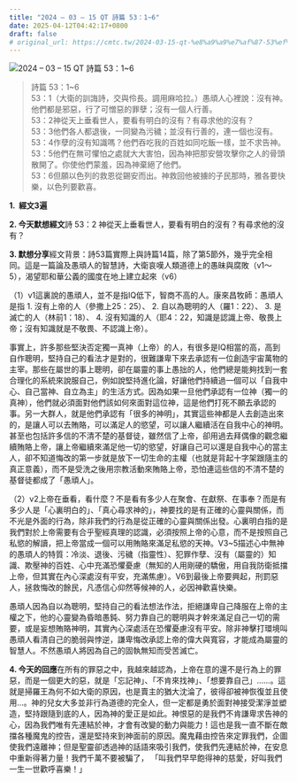 ```yaml
---
title: "2024 – 03 – 15 QT 詩篇 53：1~6"
date: 2025-04-12T04:42:17+0800
draft: false
# original_url: https://cmtc.tw/2024-03-15-qt-%e8%a9%a9%e7%af%87-53%ef%bc%9a16
---
```


![2024 – 03 – 15 QT 詩篇 53：1~6](/images/qt.jpg  "2024 – 03 – 15 QT 詩篇 53：1~6")

> 詩篇 53：1~6  
> 53：1（大衛的訓誨詩，交與伶長。調用麻哈拉。）愚頑人心裡說：沒有神。他們都是邪惡，行了可憎惡的罪孽；沒有一個人行善。  
> 53：2神從天上垂看世人，要看有明白的沒有？有尋求他的沒有？  
> 53：3他們各人都退後，一同變為污穢；並沒有行善的，連一個也沒有。  
> 53：4作孽的沒有知識嗎？他們吞吃我的百姓如同吃飯一樣，並不求告神。  
> 53：5他們在無可懼怕之處就大大害怕，因為神把那安營攻擊你之人的骨頭散開了。你使他們蒙羞，因為神棄絕了他們。  
> 53：6但願以色列的救恩從錫安而出。神救回他被擄的子民那時，雅各要快樂，以色列要歡喜。

**1.  經文3遍**

**2. 今天默想經文**詩 53：2 神從天上垂看世人，要看有明白的沒有？有尋求他的沒有？

**3. 默想分享**經文背景：詩53篇實際上與詩篇14篇，除了第5節外，幾乎完全相同。這是一篇論及愚頑人的智慧詩，大衛哀嘆人類道德上的愚昧與腐敗（v1～5），渴望耶和華公義的國度在地上建立起來（v6）

（1）v1這裏說的愚頑人，並不是指IQ低下，智商不高的人。康來昌牧師：愚頑人是指 1. 沒有上帝的人（參撒上25：25）、 2. 自以為聰明的人（羅1：22）、 3. 是滅亡的人（林前1：18）、 4. 沒有知識的人（耶4：22，知識是認識上帝、敬畏上帝；沒有知識就是不敬畏、不認識上帝）。

事實上，許多那些堅決否定獨一真神（上帝）的人，有很多是IQ相當的高，高到自作聰明，堅持自己的看法才是對的，很難謙卑下來去承認有一位創造宇宙萬物的主宰。那些在屬世的事上聰明，卻在屬靈的事上愚拙的人，他們總是能夠找到一套合理化的系統來說服自己，例如說堅持進化論，好讓他們持續過一個可以「自我中心、自己當神、自立為主」的生活方式。因為如果一旦他們承認有一位神（獨一的真神），他們就必須面對他們該如何來面對這位神，這是他們打死不願去承認的事。另一大群人，就是他們承認有「很多的神明」，其實這些神都是人去創造出來的，是讓人可以去賄賂，可以滿足人的慾望，可以讓人繼續活在自我中心的神明。甚至也包括許多信的不清不楚的基督徒，雖然信了上帝，卻用過去拜偶像的觀念繼續賄賂上帝，讓上帝繼續來滿足他一切的慾望，好讓自己可以還是自我中心的當主人，卻不知道悔改的第一步就是放下一切生命的主權（也就是背起十字架跟隨主的真正意義），而不是受洗之後用宗教活動來賄賂上帝，恐怕連這些信的不清不楚的基督徒都成了「愚頑人」。

（2）v2上帝在垂看，看什麼？不是看有多少人在聚會、在獻祭、在事奉？而是有多少人是「心裏明白的」、「真心尋求神的」，神要找的是有正確的心靈與關係，而不光是外面的行為，除非我們的行為是從正確的心靈與關係出發。心裏明白指的是我們對於上帝需要有合乎聖經真理的認識，必須按照上帝的心意，而不是按照自己私慾的解讀，把上帝當成一個可以用賄賂來滿足私慾的天神。V3~5描述心中無神的愚頑人的特質：冷淡、退後、污穢（指靈性）、犯罪作孽、沒有（屬靈的）知識、欺壓神的百姓、心中充滿恐懼憂慮（無知的人用剛硬的驕傲，用自我防衛抵擋上帝，但其實在內心深處沒有平安，充滿焦慮）。V6到最後上帝要興起，刑罰惡人，拯救悔改的餘民，凡憑信心仰然等候神的人，必因神歡喜快樂。

愚頑人因為自以為聰明，堅持自己的看法想法作法，拒絕謙卑自己降服在上帝的主權之下，他的心靈變為昏暗愚鈍、努力靠自己的聰明與才幹來滿足自己一切的需要，或是妄想賄賂神明，其實內心深處活在恐懼憂慮沒有平安。除非神擊打環境叫愚頑人看清自己的脆弱與悖逆，謙卑悔改承認上帝的偉大與寬容，才能成為屬靈的智慧人。不然愚頑人將因為自己的固執無知而受苦滅亡。

**4. 今天的回應**在所有的罪惡之中，我越來越認為，上帝在意的還不是行為上的罪惡，而是一個更大的惡，就是「忘記神」、「不肯來找神」、「想要靠自己」……。這就是掃羅王為何不如大衛的原因，也是賣主的猶大沈淪了，彼得卻被神恢復並且使用…。神的兒女大多並非行為道德的完全人，但一定都是勇於面對神接受潔淨並塑造，堅持跟隨到底的人，因為神的愛正是如此。神恨惡的是我們不肯謙卑求告神的心，因為我們唯有先連結於神，才會有改變的動力與能力！這也是我一直不斷在敵擋各種魔鬼的控告，還是堅持來到神面前的原因。魔鬼藉由控告來定罪我們，企圖使我們遠離神；但是聖靈卻透過神的話語來吸引我們，使我們先連結於神，在安息中重新得著力量！我們千萬不要被騙了， 「叫我們早早飽得神的慈愛，好叫我們一生一世歡呼喜樂！」
